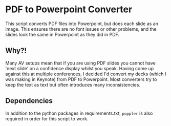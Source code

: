 # PDF to Powerpoint Converter

This script converts PDF files into Powerpoint, but does each slide as an image. This ensures there are no font issues or other problems, and the slides look the same in Powerpoint as they did in PDF.

## Why?!

Many AV setups mean that if you are using PDF slides you cannot have 'next slide' on a confidence display whilst you speak. Having come up against this at multiple conferences, I decided I'd convert my decks (which I was making in Keynote) from PDF to Powerpoint. Most converters try to keep the text as text but often introduces many inconsistencies.

## Dependencies
In addition to the python packages in requirements.txt, `poppler` is also required in order for this script to work.
